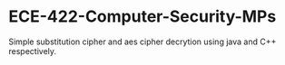 ECE-422-Computer-Security-MPs
=============================
Simple substitution cipher and aes cipher decrytion using java and C++ respectively.
